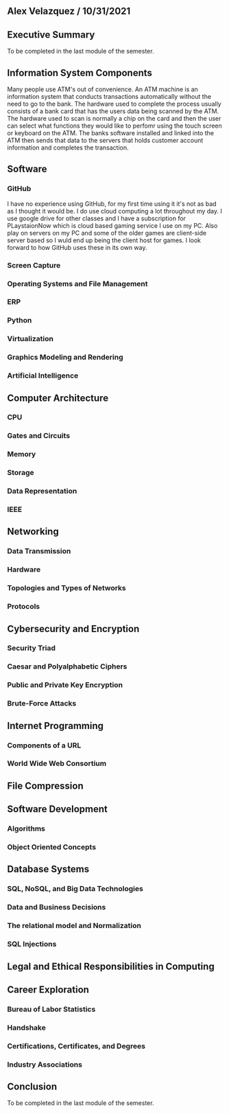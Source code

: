 ## Alex Velazquez / 10/31/2021

## Executive Summary
To be completed in the last module of the semester.

## Information System Components
  Many people use ATM's out of convenience. An ATM machine is an information system that conducts transactions automatically without the need to go to the bank. The hardware used to complete the process usually consists of a bank card that has the users data being scanned by the ATM. The hardware used to scan is normally a chip on the card and then the user can select what functions they would like to perfomr using the touch screen or keyboard on the ATM. The banks software installed and linked into the ATM then sends that data to the servers that holds customer account information and completes the transaction. 
## Software
### GitHub 
  I have no experience using GitHub, for my first time using it it's not as bad as I thought it would be. I do use cloud computing a lot throughout my day. I use google drive for other classes and I have a subscription for PLaystaionNow which is cloud based gaming service I use on my PC. Also play on servers on my PC and some of the older games are client-side server based so I wuld end up being the client host for games. I look forward to how GitHub uses these in its own way.
### Screen Capture
### Operating Systems and File Management
### ERP
### Python
### Virtualization
### Graphics Modeling and Rendering
### Artificial Intelligence

## Computer Architecture
### CPU
### Gates and Circuits
### Memory
### Storage
### Data Representation
### IEEE

## Networking
### Data Transmission
### Hardware
### Topologies and Types of Networks
### Protocols

## Cybersecurity and Encryption
### Security Triad
### Caesar and Polyalphabetic Ciphers
### Public and Private Key Encryption
### Brute-Force Attacks

## Internet Programming
### Components of a URL
### World Wide Web Consortium

## File Compression

## Software Development
### Algorithms
### Object Oriented Concepts

## Database Systems
### SQL, NoSQL, and Big Data Technologies
### Data and Business Decisions
### The relational model and Normalization
### SQL Injections

## Legal and Ethical Responsibilities in Computing
### 

## Career Exploration
### Bureau of Labor Statistics
### Handshake
### Certifications, Certificates, and Degrees
### Industry Associations

## Conclusion
To be completed in the last module of the semester.
